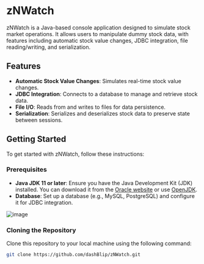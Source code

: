 # zNWatch

zNWatch is a Java-based console application designed to simulate stock market operations. It allows users to manipulate dummy stock data, with features including automatic stock value changes, JDBC integration, file reading/writing, and serialization.

## Features

- **Automatic Stock Value Changes**: Simulates real-time stock value changes.
- **JDBC Integration**: Connects to a database to manage and retrieve stock data.
- **File I/O**: Reads from and writes to files for data persistence.
- **Serialization**: Serializes and deserializes stock data to preserve state between sessions.

## Getting Started

To get started with zNWatch, follow these instructions:

### Prerequisites

- **Java JDK 11 or later**: Ensure you have the Java Development Kit (JDK) installed. You can download it from the [Oracle website](https://www.oracle.com/java/technologies/javase-downloads.html) or use [OpenJDK](https://openjdk.java.net/).
- **Database**: Set up a database (e.g., MySQL, PostgreSQL) and configure it for JDBC integration.

![image](https://github.com/user-attachments/assets/4482f2d6-ba3e-4dd4-b9d9-6d450135a3fe)

### Cloning the Repository

Clone this repository to your local machine using the following command:

```bash
git clone https://github.com/dashBlip/zNWatch.git
